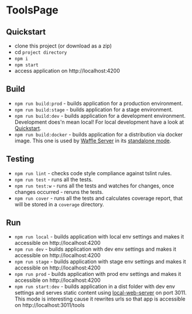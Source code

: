 # ToolsPage

## Quickstart
  - clone this project (or download as a zip)
  - cd `project directory`
  - `npm i`
  - `npm start`
  - access application on http://localhost:4200

## Build
  - `npm run build:prod` - builds application for a production environment.
  - `npm run build:stage` - builds application for a stage environment.
  - `npm run build:dev` - builds application for a development environment. Development does'n mean local! For local development have a look at [Quickstart](#quickstart).
  - `npm run build:docker` - builds application for a distribution via docker image. This one is used by [Waffle Server](https://github.com/Gapminder/waffle-server) in its [standalone mode](https://github.com/Gapminder/waffle-server/wiki/Standalone-Waffle-Server).

## Testing
  - `npm run lint` - checks code style compliance against tslint rules.
  - `npm run test` - runs all the tests.
  - `npm run test:w` - runs all the tests and watches for changes, once changes occurred - reruns the tests.
  - `npm run cover` - runs all the tests and calculates coverage report, that will be stored in a `coverage` directory.
  
## Run
  - `npm run local` - builds application with local env settings and makes it accessible on http://localhost:4200
  - `npm run dev` - builds application with dev env settings and makes it accessible on http://localhost:4200
  - `npm run stage` - builds application with stage env settings and makes it accessible on http://localhost:4200
  - `npm run prod` - builds application with prod env settings and makes it accessible on http://localhost:4200
  - `npm run start:dev` - builds application in a dist folder with dev env settings and serves static content using [local-web-server](https://www.npmjs.com/package/local-web-server) on port 3011. 
    This mode is interesting cause it rewrites urls so that app is accessible on http://localhost:3011/tools
